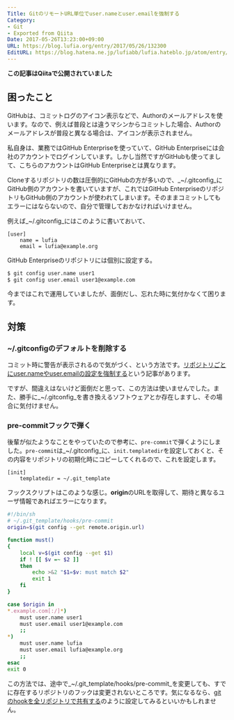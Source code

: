```yaml
---
Title: GitのリモートURL単位でuser.nameとuser.emailを強制する
Category:
- Git
- Exported from Qiita
Date: 2017-05-26T13:23:00+09:00
URL: https://blog.lufia.org/entry/2017/05/26/132300
EditURL: https://blog.hatena.ne.jp/lufiabb/lufia.hateblo.jp/atom/entry/26006613541691403
---
```


**この記事はQiitaで公開されていました**

## 困ったこと

GitHubは、コミットログのアイコン表示などで、Authorのメールアドレスを使います。なので、例えば普段とは違うマシンからコミットした場合、Authorのメールアドレスが普段と異なる場合は、アイコンが表示されません。

私自身は、業務ではGitHub Enterpriseを使っていて、GitHub Enterpriseには会社のアカウントでログインしています。しかし当然ですがGitHubも使ってまして、こちらのアカウントはGitHub Enterpriseとは異なります。

Cloneするリポジトリの数は圧倒的にGitHubの方が多いので、_~/.gitconfig_にGitHub側のアカウントを書いていますが、これではGitHub EnterpriseのリポジトリもGitHub側のアカウントが使われてしまいます。そのままコミットしてもエラーにはならないので、自分で管理しておかなければいけません。

例えば_~/.gitconfig_にはこのように書いておいて、

```dosini
[user]
	name = lufia
	email = lufia@example.org
```

GitHub Enterpriseのリポジトリには個別に設定する。

```sh
$ git config user.name user1
$ git config user.email user1@example.com
```

今まではこれで運用していましたが、面倒だし、忘れた時に気付かなくて困ります。

## 対策

### ~/.gitconfigのデフォルトを削除する

コミット時に警告が表示されるので気がづく、という方法です。[リポジトリごとにuser.nameやuser.emailの設定を強制する](http://qiita.com/uasi/items/a340bb487ec07caac799)という記事があります。

ですが、間違えはないけど面倒だと思って、この方法は使いませんでした。また、勝手に_~/.gitconfig_を書き換えるソフトウェアとか存在しますし、その場合に気付けません。

### pre-commitフックで弾く

後輩が似たようなことをやっていたので参考に、`pre-commit`で弾くようにしました。`pre-commit`は_~/.gitconfig_に、`init.templatedir`を設定しておくと、その内容をリポジトリの初期化時にコピーしてくれるので、これを設定します。

```dosini
[init]
	templatedir = ~/.git_template
```

フックスクリプトはこのような感じ。**origin**のURLを取得して、期待と異なるユーザ情報であればエラーになります。

```sh
#!/bin/sh
# ~/.git_template/hooks/pre-commit
origin=$(git config --get remote.origin.url)

function must()
{
	local v=$(git config --get $1)
	if ! [[ $v =~ $2 ]]
	then
		echo >&2 "$1=$v: must match $2" 
		exit 1
	fi
}

case $origin in
*.example.com[:/]*)
	must user.name user1
	must user.email user1@example.com
	;;
*)
	must user.name lufia
	must user.email lufia@example.org
	;;
esac
exit 0
```

この方法では、途中で_~/.git_template/hooks/pre-commit_を変更しても、すでに存在するリポジトリのフックは変更されないところです。気になるなら、[gitのhookを全リポジトリで共有する](http://qiita.com/k0kubun/items/5cb8209e3d1854ac2e2e)のように設定してみるといいかもしれません。

